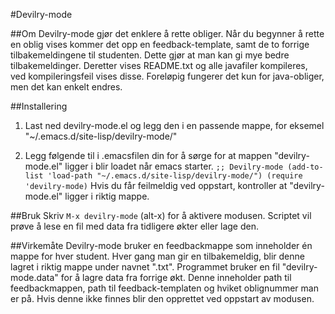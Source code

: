 #Devilry-mode

##Om
Devilry-mode gjør det enklere å rette obliger. Når du begynner å rette en oblig vises kommer det opp en feedback-template, samt de to forrige tilbakemeldingene til studenten. Dette gjør at man kan gi mye bedre tilbakemeldinger. Deretter vises README.txt og alle javafiler kompileres, ved kompileringsfeil vises disse.
Foreløpig fungerer det kun for java-obliger, men det kan enkelt endres.


##Installering
1) Last ned devilry-mode.el og legg den i en passende mappe, for eksemel "~/.emacs.d/site-lisp/devilry-mode/"

2) Legg følgende til i .emacsfilen din for å sørge for at mappen "devilry-mode.el" ligger i blir loadet når emacs starter.
`
;; Devilry-mode
(add-to-list 'load-path "~/.emacs.d/site-lisp/devilry-mode/")
(require 'devilry-mode)
`
Hvis du får feilmeldig ved oppstart, kontroller at "devilry-mode.el" ligger i riktig mappe.

##Bruk
Skriv `M-x devilry-mode` (alt-x) for å aktivere modusen. Scriptet vil prøve å lese en fil med data fra tidligere økter eller lage den.

##Virkemåte
Devilry-mode bruker en feedbackmappe som inneholder én mappe for hver student. Hver gang man gir en tilbakemeldig, blir denne lagret i riktig mappe under navnet "<oblignummer>.txt".
Programmet bruker en fil "devilry-mode.data" for å lagre data fra forrige økt. Denne inneholder path til feedbackmappen, path til feedback-templaten og hviket oblignummer man er på. Hvis denne ikke finnes blir den opprettet ved oppstart av modusen.
